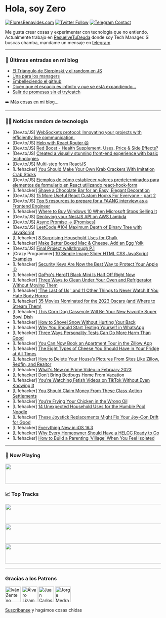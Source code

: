 # Hola, soy Zero

[![FloresBenavides.com](https://img.shields.io/website?down_message=oops&label=MiBlog&style=for-the-badge&up_message=online&url=https%3A%2F%2Ffloresbenavides.com)](https://floresbenavides.com) [![Twitter Follow](https://img.shields.io/twitter/follow/ZeroDragon?color=%231DA1F2&label=Follow&logo=twitter&logoColor=ffffff&style=for-the-badge)](https://twitter.com/zerodragon) [![Telegram Contact](https://img.shields.io/badge/escr%C3%ADbeme-ZeroDragon-%2326A5E4?style=for-the-badge&logo=telegram)](https://t.me/zerodragon)

Me gusta crear cosas y experimentar con tecnología que no entiendo.
Actualmente trabajo en [ResuelveTuDeuda](http://github.com/resuelve) donde soy Tech Manager.
Si buscas chamba, mandame un mensaje en [telegram](https://t.me/zerodragon).

---

### 📕 Últimas entradas en mi blog
<!-- BLOG-POST-LIST:START -->
- [El Triángulo de Sierpinski y el random en JS](https://floresbenavides.com/el-triangulo-de-sierpinski-y-el-random-en-js/)
- [Una para los managers](https://floresbenavides.com/una-para-los-managers/)
- [Embelleciendo el github](https://floresbenavides.com/embelleciendo-el-github/)
- [Dicen que el espacio es infinito y que se está expandiendo…](https://floresbenavides.com/dicen-que-el-espacio-es-infinito-y-que-se-esta-expandiendo/)
- [Salir de promesas sin el try/catch](https://floresbenavides.com/salir-de-promesas-sin-el-try-catch/)
<!-- BLOG-POST-LIST:END -->

➡️ [Más cosas en mi blog...](https://floresbenavides.com)

---

### 👨‍💻 Noticias random de tecnología
<!-- TECH-POSTS:START -->
- [Dev.to/JS] [WebSockets protocol: Innovating your projects with efficiently live communication.](https://dev.to/dealer30/websockets-protocol-innovating-your-projects-with-efficiently-live-communication-3526)
- [Dev.to/JS] [Help with React Router 😫](https://dev.to/taepal467/help-with-react-router-1gm)
- [Dev.to/JS] [Red Boost - Health Supplement, Uses, Price &amp; Side Effects?](https://dev.to/redboost8/red-boost-health-supplement-uses-price-side-effects-42pf)
- [Dev.to/JS] [Created a visually stunning front-end experience with basic technologies](https://dev.to/jeremy0x/created-a-visually-stunning-front-end-experience-with-basic-technologies-4g1d)
- [Dev.to/JS] [Multi-step form ReactJS](https://dev.to/jucian0/multi-step-form-reactjs-6cn)
- [Lifehacker] [You Should Make Your Own Krab Crackers With Imitation Crab Sticks](https://lifehacker.com/you-should-make-your-own-krab-crackers-with-imitation-c-1850026421)
- [Dev.to/JS] [Ejemplos de cómo establecer valores predeterminados para elementos de formulario en React utilizando react-hook-form](https://dev.to/dennysjmarquez/ejemplos-de-como-establecer-valores-predeterminados-para-elementos-de-formulario-en-react-utilizando-react-hook-form-ddb)
- [Lifehacker] [Shave a Chocolate Bar for an Easy, Elegant Decoration](https://lifehacker.com/shave-a-chocolate-bar-for-an-easy-elegant-decoration-1850026414)
- [Dev.to/JS] [15 More Useful React Custom Hooks For Everyone - part 2](https://dev.to/arafat4693/15-more-useful-react-custom-hooks-for-everyone-part-2-4a5j)
- [Dev.to/JS] [Top 5 resources to prepare for a FAANG interview as a Frontend Engineer](https://dev.to/justartem/top-5-resources-to-prepare-for-a-faang-interview-as-a-frontend-engineer-kjl)
- [Lifehacker] [Where to Buy Windows 10 When Microsoft Stops Selling It](https://lifehacker.com/where-to-buy-windows-10-when-microsoft-stops-selling-it-1850025398)
- [Dev.to/JS] [Deploying your NestJS API on AWS Lambda](https://dev.to/juanpireslima/deploying-your-nestjs-api-on-aws-lambda-3ka9)
- [Dev.to/JS] [Async Promise -&gt; [Promises]](https://dev.to/yonz/async-promise-hell-1p3o)
- [Dev.to/JS] [LeetCode #104 Maximum Depth of Binary Tree with JavaScript](https://dev.to/masakifukunishi/leetcode-104-maximum-depth-of-binary-tree-with-javascript-4h9e)
- [Lifehacker] [8 Surprising Household Uses for Chalk](https://lifehacker.com/8-surprising-household-uses-for-chalk-1850025875)
- [Lifehacker] [Make Better Boxed Mac &amp; Cheese, Add an Egg Yolk](https://lifehacker.com/make-better-boxed-mac-cheese-add-an-egg-yolk-1850025468)
- [Dev.to/JS] [Final Project walkthrough P.1](https://dev.to/truetallman/final-project-walkthrough-p1-3lme)
- [Crazy Programmer] [10 Simple Image Slider HTML CSS JavaScript Examples](https://www.thecrazyprogrammer.com/2023/01/image-slider-html-css-javascript.html)
- [Lifehacker] [Security Keys Are Now the Best Way to Protect Your Apple ID](https://lifehacker.com/security-keys-are-now-the-best-way-to-protect-your-appl-1850024776)
- [Lifehacker] [GoPro&#39;s Hero11 Black Mini Is Half Off Right Now](https://lifehacker.com/gopros-hero11-black-mini-is-half-off-right-now-1850024900)
- [Lifehacker] [Three Ways to Clean Under Your Oven and Refrigerator Without Moving Them](https://lifehacker.com/three-ways-to-clean-under-your-oven-and-refrigerator-wi-1850024896)
- [Lifehacker] [&#39;The Last of Us,&#39; and 11 Other Things to Never Watch If You Hate Body Horror](https://lifehacker.com/the-last-of-us-and-11-other-things-to-never-watch-if-y-1850022213)
- [Lifehacker] [35 Movies Nominated for the 2023 Oscars &lpar;and Where to Stream Them&rpar;](https://lifehacker.com/35-movies-nominated-for-the-2023-oscars-and-where-to-s-1850024206)
- [Lifehacker] [This Corn Dog Casserole Will Be Your New Favorite Super Bowl Dish](https://lifehacker.com/this-corn-dog-casserole-will-be-your-new-favorite-super-1850024106)
- [Lifehacker] [How to Shovel Snow Without Hurting Your Back](https://lifehacker.com/how-to-shovel-snow-without-hurting-your-back-1850023424)
- [Lifehacker] [Why You Should Start Texting Yourself in WhatsApp](https://lifehacker.com/why-you-should-start-texting-yourself-in-whatsapp-1850023373)
- [Lifehacker] [Three Ways Personality Tests Can Do More Harm Than Good](https://lifehacker.com/three-ways-personality-tests-can-do-more-harm-than-good-1850023002)
- [Lifehacker] [You Can Now Book an Apartment Tour in the Zillow App](https://lifehacker.com/you-can-now-book-an-apartment-tour-in-the-zillow-app-1850020877)
- [Lifehacker] [The Eight Types of Cheese You Should Have in Your Fridge at All Times](https://lifehacker.com/the-eight-types-of-cheese-you-should-have-in-your-fridg-1850020300)
- [Lifehacker] [How to Delete Your House’s Pictures From Sites Like Zillow, Redfin, and Realtor](https://lifehacker.com/how-to-delete-your-house-s-pictures-from-sites-like-zil-1850020773)
- [Lifehacker] [What&#39;s New on Prime Video in February 2023](https://lifehacker.com/whats-new-on-prime-video-in-february-2023-1850020479)
- [Lifehacker] [Don’t Bring Bedbugs Home From Vacation](https://lifehacker.com/don-t-bring-bedbugs-home-from-vacation-1850020051)
- [Lifehacker] [You&#39;re Watching Fetish Videos on TikTok Without Even Knowing It](https://lifehacker.com/youre-watching-fetish-videos-on-tiktok-without-even-kno-1850019997)
- [Lifehacker] [You Should Claim Money From These Class-Action Settlements](https://lifehacker.com/you-should-claim-money-from-these-class-action-settleme-1850020120)
- [Lifehacker] [You’re Frying Your Chicken in the Wrong Oil](https://lifehacker.com/you-re-frying-your-chicken-in-the-wrong-oil-1850018801)
- [Lifehacker] [14 Unexpected Household Uses for the Humble Pool Noodle](https://lifehacker.com/14-unexpected-household-uses-for-the-humble-pool-noodle-1850019454)
- [Lifehacker] [These Joystick Replacements Might Fix Your Joy-Con Drift for Good](https://lifehacker.com/these-joystick-replacements-might-fix-your-joy-con-drif-1850018788)
- [Lifehacker] [Everything New in iOS 16.3](https://lifehacker.com/everything-new-in-ios-16-3-1850019181)
- [Lifehacker] [Why Every Homeowner Should Have a HELOC Ready to Go](https://lifehacker.com/why-every-homeowner-should-have-a-heloc-ready-to-go-1850018785)
- [Lifehacker] [How to Build a Parenting ‘Village’ When You Feel Isolated](https://lifehacker.com/how-to-build-a-parenting-village-when-you-feel-isolat-1850018379)<!-- TECH-POSTS:END -->

---

### 🎵 Now Playing
<a href="https://spotify-now-playing-dun.vercel.app/now-playing?open"><img src="https://spotify-now-playing-dun.vercel.app/now-playing" width="540" height="64"></a>

### 📈 Top Tracks
<a href="https://spotify-now-playing-dun.vercel.app/top-tracks?i=1&open"><img src="https://spotify-now-playing-dun.vercel.app/top-tracks?i=1" width="540" height="64"></a>
<a href="https://spotify-now-playing-dun.vercel.app/top-tracks?i=2&open"><img src="https://spotify-now-playing-dun.vercel.app/top-tracks?i=2" width="540" height="64"></a>
<a href="https://spotify-now-playing-dun.vercel.app/top-tracks?i=3&open"><img src="https://spotify-now-playing-dun.vercel.app/top-tracks?i=3" width="540" height="64"></a>

---

### Gracias a los Patrons
[<img src="https://avatars.githubusercontent.com/u/243380?v=4" alt="Iván Zenteno" width="50px">](https://github.com/k001) [<img src="https://avatars.githubusercontent.com/u/19955639?v=4" alt="Álvaro Lizama" width="50px">](https://github.com/alvarolizama) [<img src="https://avatars.githubusercontent.com/u/2718753?v=4" alt="Juan Carlos Ruiz" width="50px">](https://github.com/JuanCrg90) [<img src="https://avatars.githubusercontent.com/u/37025?v=4" alt="Jorge Medrano" width="50px">](https://github.com/h1pp1e) 

[Suscríbanse](https://www.patreon.com/zerodragon) y hagámos cosas chidas
